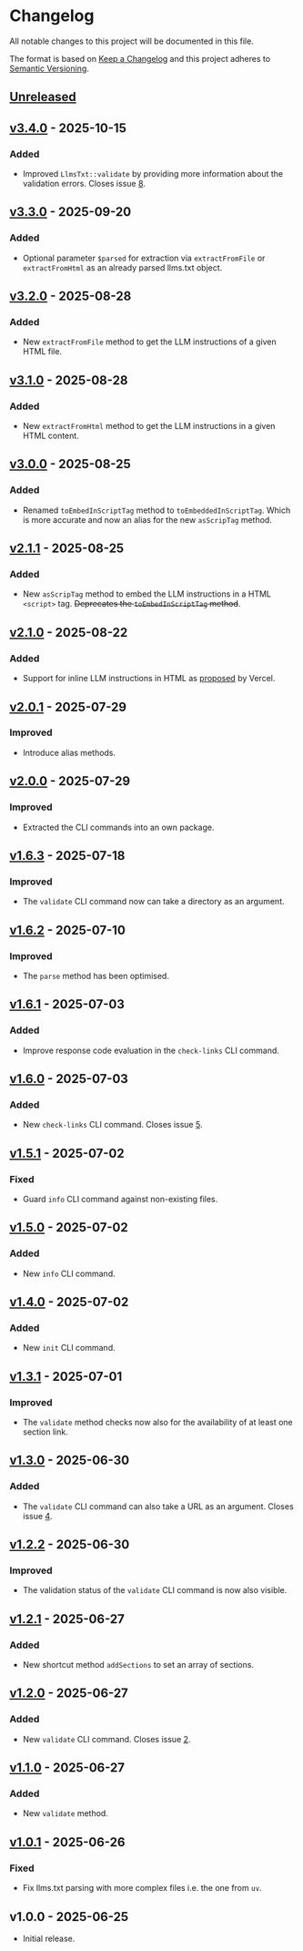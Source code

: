 # Changelog

All notable changes to this project will be documented in this file.

The format is based on [Keep a Changelog](http://keepachangelog.com/) and this project adheres to
[Semantic Versioning](http://semver.org/).

## [Unreleased]

## [v3.4.0] - 2025-10-15

### Added
- Improved `LlmsTxt::validate` by providing more information about the validation errors. Closes issue [8](https://github.com/raphaelstolt/llms-txt-php/issues/8).

## [v3.3.0] - 2025-09-20

### Added
- Optional parameter `$parsed` for extraction via `extractFromFile` or `extractFromHtml` as an already parsed llms.txt object.

## [v3.2.0] - 2025-08-28

### Added
- New `extractFromFile` method to get the LLM instructions of a given HTML file.

## [v3.1.0] - 2025-08-28

### Added
- New `extractFromHtml` method to get the LLM instructions in a given HTML content.

## [v3.0.0] - 2025-08-25

### Added
- Renamed `toEmbedInScriptTag` method to `toEmbeddedInScriptTag`. Which is more accurate and now an alias for the new 
  `asScripTag` method.

## [v2.1.1] - 2025-08-25

### Added
- New `asScripTag` method to embed the LLM instructions in a HTML `<script>` tag. ~~Deprecates the `toEmbedInScriptTag` method~~.

## [v2.1.0] - 2025-08-22

### Added
- Support for inline LLM instructions in HTML as [proposed](https://vercel.com/blog/a-proposal-for-inline-llm-instructions-in-html)
  by Vercel.

## [v2.0.1] - 2025-07-29

### Improved
- Introduce alias methods.

## [v2.0.0] - 2025-07-29

### Improved
- Extracted the CLI commands into an own package.

## [v1.6.3] - 2025-07-18

### Improved
- The `validate` CLI command now can take a directory as an argument.

## [v1.6.2] - 2025-07-10

### Improved
- The `parse` method has been optimised.

## [v1.6.1] - 2025-07-03

### Added
- Improve response code evaluation in the `check-links` CLI command.

## [v1.6.0] - 2025-07-03

### Added
- New `check-links` CLI command. Closes issue [5](https://github.com/raphaelstolt/llms-txt-php/issues/5).

## [v1.5.1] - 2025-07-02

### Fixed
- Guard `info` CLI command against non-existing files.

## [v1.5.0] - 2025-07-02

### Added
- New `info` CLI command.

## [v1.4.0] - 2025-07-02

### Added
- New `init` CLI command.

## [v1.3.1] - 2025-07-01

### Improved
- The `validate` method checks now also for the availability of at least one section link.

## [v1.3.0] - 2025-06-30

### Added
- The `validate` CLI command can also take a URL as an argument. Closes issue [4](https://github.com/raphaelstolt/llms-txt-php/issues/4).

## [v1.2.2] - 2025-06-30

### Improved
- The validation status of the `validate` CLI command is now also visible.

## [v1.2.1] - 2025-06-27

### Added
- New shortcut method `addSections` to set an array of sections.

## [v1.2.0] - 2025-06-27

### Added
- New `validate` CLI command. Closes issue [2](https://github.com/raphaelstolt/llms-txt-php/issues/2).

## [v1.1.0] - 2025-06-27

### Added
- New `validate` method.

## [v1.0.1] - 2025-06-26

### Fixed
- Fix llms.txt parsing with more complex files i.e. the one from `uv`.

## v1.0.0 - 2025-06-25

- Initial release.

[Unreleased]: https://github.com/raphaelstolt/llms-txt-php/compare/v3.4.0...HEAD
[v3.4.0]: https://github.com/raphaelstolt/llms-txt-php/compare/v3.3.0...v3.4.0
[v3.3.0]: https://github.com/raphaelstolt/llms-txt-php/compare/v3.2.0...v3.3.0
[v3.2.0]: https://github.com/raphaelstolt/llms-txt-php/compare/v3.1.0...v3.2.0
[v3.1.0]: https://github.com/raphaelstolt/llms-txt-php/compare/v3.0.0...v3.1.0
[v3.0.0]: https://github.com/raphaelstolt/llms-txt-php/compare/v2.1.1...v3.0.0
[v2.1.1]: https://github.com/raphaelstolt/llms-txt-php/compare/v2.0.0...v2.1.1
[v2.1.0]: https://github.com/raphaelstolt/llms-txt-php/compare/v2.0.1...v2.1.0
[v2.0.1]: https://github.com/raphaelstolt/llms-txt-php/compare/v2.0.0...v2.0.1
[v2.0.0]: https://github.com/raphaelstolt/llms-txt-php/compare/v1.6.3...v2.0.0
[v1.6.3]: https://github.com/raphaelstolt/llms-txt-php/compare/v1.6.2...v1.6.3
[v1.6.2]: https://github.com/raphaelstolt/llms-txt-php/compare/v1.6.1...v1.6.2
[v1.6.1]: https://github.com/raphaelstolt/llms-txt-php/compare/v1.6.0...v1.6.1
[v1.6.0]: https://github.com/raphaelstolt/llms-txt-php/compare/v1.5.1...v1.6.0
[v1.5.1]: https://github.com/raphaelstolt/llms-txt-php/compare/v1.5.0...v1.5.1
[v1.5.0]: https://github.com/raphaelstolt/llms-txt-php/compare/v1.4.0...v1.5.0
[v1.4.0]: https://github.com/raphaelstolt/llms-txt-php/compare/v1.3.1...v1.4.0
[v1.3.1]: https://github.com/raphaelstolt/llms-txt-php/compare/v1.3.0...v1.3.1
[v1.3.0]: https://github.com/raphaelstolt/llms-txt-php/compare/v1.2.2...v1.3.0
[v1.2.2]: https://github.com/raphaelstolt/llms-txt-php/compare/v1.2.1...v1.2.2
[v1.2.1]: https://github.com/raphaelstolt/llms-txt-php/compare/v1.2.0...v1.2.1
[v1.2.0]: https://github.com/raphaelstolt/llms-txt-php/compare/v1.1.0...v1.2.0
[v1.1.0]: https://github.com/raphaelstolt/llms-txt-php/compare/v1.0.1...v1.1.0
[v1.0.1]: https://github.com/raphaelstolt/llms-txt-php/compare/v1.0.0...v1.0.1
